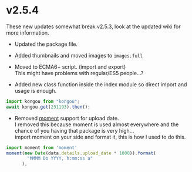 # v2.5.4

These new updates somewhat break v2.5.3, look at the updated wiki for more information.

- Updated the package file.

- Added thumbnails and moved images to `images.full`

- Moved to ECMA6+ script. (import and export)  
  This might have problems with regular/ES5 people...?

- Added new class function inside the index module so direct import and usage is enough.

```js
import kongou from "kongou";
await kongou.get(231193).then();
```

- Removed [moment](https://momentjs.com/) support for upload date.  
   I removed this because moment is used almost everywhere and the chance of you having that package is very high...  
  import moment on your side and format it, this is how I used to do this.

```js
import moment from 'moment'
moment(new Date(data.details.upload_date * 1000)).format(
        "MMMM Do YYYY, h:mm:ss a"
      ),
```
